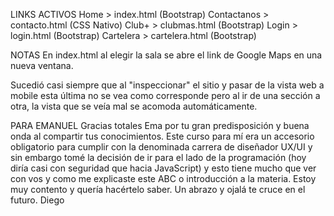 LINKS ACTIVOS
Home > index.html (Bootstrap)
Contactanos > contacto.html (CSS Nativo)
Club+ > clubmas.html (Bootstrap)
Login > login.html (Bootstrap)
Cartelera > cartelera.html (Bootstrap)

NOTAS
En index.html al elegir la sala se abre el link de Google Maps en una nueva ventana.

Sucedió casi siempre que al "inspeccionar" el sitio y pasar de la vista web a mobile esta última no se vea como corresponde pero al ir de una sección a otra, la vista que se veía mal se acomoda automáticamente.

PARA EMANUEL
Gracias totales Ema por tu gran predisposición y buena onda al compartir tus conocimientos. Este curso para mí era un accesorio obligatorio para cumplir con la denominada carrera de diseñador UX/UI y sin embargo tomé la decisión de ir para el lado de la programación (hoy diría casi con seguridad que hacia JavaScript) y esto tiene mucho que ver con vos y como me explicaste este ABC o introducción a la materia. Estoy muy contento y quería hacértelo saber. Un abrazo y ojalá te cruce en el futuro. Diego